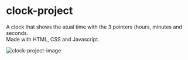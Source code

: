 # clock-project
A clock that shows the atual time with the 3 pointers (hours, minutes and seconds.<br/>
Made with HTML, CSS and Javascript.

![clock-project-image](../assets/clock-project.png?raw=true)
